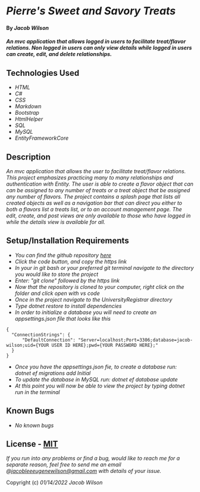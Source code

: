# _Pierre's Sweet and Savory Treats_

#### By _**Jacob Wilson**_

#### _An mvc application that allows logged in users to facilitate treat/flavor relations. Non logged in users can only view details while logged in users can create, edit, and delete relationships._

## Technologies Used

* _HTML_
* _C#_
* _CSS_
* _Markdown_
* _Bootstrap_
* _HtmlHelper_
* _SQL_
* _MySQL_
* _EntityFrameworkCore_

## Description

_An mvc application that allows the user to facilitate treat/flavor relations. This project emphasizes practicing many to many relationships and authentication with Entity. The user is able to create a flavor object that can can be assigned to any number of treats or a treat object that be assigned any number of flavors. The project contains a splash page that lists all created objects as well as a navigation bar that can direct you either to both a flavors list a treats list, or to an account management page. The edit, create, and post views are only available to those who have logged in while the details view is available for all._

## Setup/Installation Requirements

* _You can find the github repository [here](https://github.com/JLEWilson/Pierre-sSweetAndSavoryTreats.Solution)_
* _Click the code button, and copy the https link_
* _In your in git bash or your preferred git terminal navigate to the directory you would like to store the project_
* _Enter: "git clone" followed by the https link_
* _Now that the repository is cloned to your computer, right click on the folder and click open with vs code_
* _Once in the project navigate to the UniversityRegistrar directory_
* _Type dotnet restore to install dependencies_
* _In order to initialize a database you will need to create an appsettings.json file that looks like this_
```
{
  "ConnectionStrings": {
      "DefaultConnection": "Server=localhost;Port=3306;database=jacob-wilson;uid={YOUR USER ID HERE};pwd={YOUR PASSWORD HERE};"
  }
}
```
* _Once you have the appsettings.json fie, to create a database run: dotnet ef migrations add Initial_
* _To update the database in MySQL run: dotnet ef database update_
* _At this point you will now be able to view the project by typing dotnet run in the terminal_


## Known Bugs

* _No known bugs_

## License - [MIT](https://opensource.org/licenses/MIT)

_If you run into any problems or find a bug, would like to reach me for a separate reason, feel free to send me an email @jacobleeeugenewilson@gmail.com with details of your issue._

Copyright (c) _01/14/2022_ _Jacob Wilson_